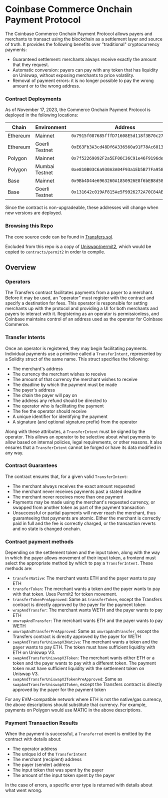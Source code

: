 # Coinbase Commerce Onchain Payment Protocol

The Coinbase Commerce Onchain Payment Protocol allows payers and merchants to transact using the blockchain as a settlement layer and source of truth.
It provides the following benefits over "traditional" cryptocurrency payments:

- Guaranteed settlement: merchants always receive exactly the amount that they request.
- Automatic conversion: payers can pay with any token that has liquidity on Uniswap, without exposing merchants to price volatility.
- Removal of payment errors: it is no longer possible to pay the wrong amount or to the wrong address.

### Contract Deployments

As of November 17, 2023, the Commerce Onchain Payment Protocol is deployed in the following locations:

| Chain    | Environment    | Address                                      |
| -------- | -------------- | -------------------------------------------- |
| Ethereum | Mainnet        | `0x7915f087685fffD71608E5d118f3B70c27D9eF4e` |
| Ethereum | Goerli Testnet | `0xE63Fb3A3cd48Df6A336560a91F78Ac6013557F7D` |
| Polygon  | Mainnet        | `0x7f52269092F2a5EF06C36C91e46F9196deb90336` |
| Polygon  | Mumbai Testnet | `0xe810B03C6a930A3A04F93a1Eb5B77Fa958522c98` |
| Base     | Mainnet        | `0x9Bb4D44e6963260A1850926E8f6bEB8d5803836F` |
| Base     | Goerli Testnet | `0x131642c019AF815Ae5F9926272A70C84AE5C37ab` |

Since the contract is non-upgradeable, these addresses will change when new
versions are deployed.

### Browsing this Repo

The core source code can be found in [Transfers.sol](contracts/transfers/Transfers.sol).

Excluded from this repo is a copy of [Uniswap/permit2](https://github.com/Uniswap/permit2),
which would be copied to `contracts/permit2` in order to compile.

## Overview

### Operators

The Transfers contract facilitates payments from a payer to a merchant. Before
it may be used, an "operator" must register with the contract and specify
a destination for fees. This operator is responsible for setting merchants up
with the protocol and providing a UI for both merchants and payers to interact
with it. Registering as an operator is permissionless, and Coinbase maintains
control of an address used as the operator for Coinbase Commerce.

### Transfer Intents

Once an operator is registered, they may begin facilitating payments. Individual
payments use a primitive called a `TransferIntent`, represented by a Solidity
struct of the same name. This struct specifies the following:

- The merchant's address
- The currency the merchant wishes to receive
- The amount of that currency the merchant wishes to receive
- The deadline by which the payment must be made
- The payer's address
- The chain the payer will pay on
- The address any refund should be directed to
- The operator who is facilitating the payment
- The fee the operator should receive
- A unique identifier for identifying the payment
- A signature (and optional signature prefix) from the operator

Along with these attributes, a `TransferIntent` must be signed by the operator.
This allows an operator to be selective about what payments to allow based on
internal policies, legal requirements, or other reasons. It also ensures that
a `TransferIntent` cannot be forged or have its data modified in any way.

### Contract Guarantees

The contract ensures that, for a given valid `TransferIntent`:

- The merchant always receives the exact amount requested
- The merchant never receives payments past a stated deadline
- The merchant never receives more than one payment
- Payments may be made using the merchant's requested currency, or swapped from
  another token as part of the payment transaction
- Unsuccessful or partial payments will never reach the merchant, thus
  guaranteeing that payments are atomic. Either the merchant is correctly paid
  in full and the fee is correctly charged, or the transaction reverts and no
  state is changed onchain.

### Contract payment methods

Depending on the settlement token and the input token, along with the way
in which the payer allows movement of their input token, a frontend must select
the appropriate method by which to pay a `TransferIntent`. These methods are:

- `transferNative`: The merchant wants ETH and the payer wants to pay ETH
- `transferToken`: The merchant wants a token and the payer wants to pay with
  that token. Uses Permit2 for token movement.
- `transferTokenPreApproved`: Same as `transferToken`, except the Transfers
  contract is directly approved by the payer for the payment token
- `wrapAndTransfer`: The merchant wants WETH and the payer wants to pay ETH
- `unwrapAndTransfer`: The merchant wants ETH and the payer wants to pay WETH
- `unwrapAndTransferPreApproved`: Same as `unwrapAndTransfer`, except the
  Transfers contract is directly approved by the payer for WETH
- `swapAndTransferUniswapV3Native`: The merchant wants a token and the payer
  wants to pay ETH. The token must have sufficient liquidity with ETH on Uniswap
  V3.
- `swapAndTransferUniswapV3Token`: The merchant wants either ETH or a token and
  the payer wants to pay with a different token. The payment token must have
  sufficient liquidity with the settlement token on Uniswap V3.
- `swapAndTransferUniswapV3TokenPreApproved`: Same as
  `swapAndTransferUniswapV3Token`, except the Transfers contract is directly
  approved by the payer for the payment token

For any EVM-compatible network where ETH is not the native/gas currency, the
above descriptions should substitute that currency. For example, payments on
Polygon would use MATIC in the above descriptions.

### Payment Transaction Results

When the payment is successful, a `Transferred` event is emitted by the contract
with details about:

- The operator address
- The unique id of the `TransferIntent`
- The merchant (recipient) address
- The payer (sender) address
- The input token that was spent by the payer
- The amount of the input token spent by the payer

In the case of errors, a specific error type is returned with details about what
went wrong.
